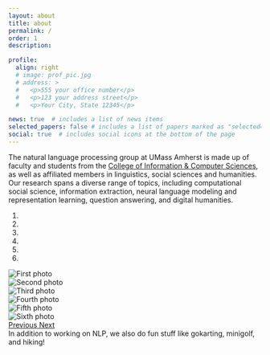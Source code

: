 ```yaml
---
layout: about
title: about
permalink: /
order: 1
description:

profile:
  align: right
  # image: prof_pic.jpg
  # address: >
  #   <p>555 your office number</p>
  #   <p>123 your address street</p>
  #   <p>Your City, State 12345</p>

news: true  # includes a list of news items
selected_papers: false # includes a list of papers marked as "selected={true}"
social: true  # includes social icons at the bottom of the page
---
```


The natural language processing group at UMass Amherst is made up of faculty and students from the <a href="https://www.cics.umass.edu/">College of Information & Computer Sciences</a>, as well as affiliated members in linguistics, social sciences and humanities. Our research spans a diverse range of topics, including computational social science, information extraction, neural language modeling and representation learning, question answering, and digital humanities. 

<!-- <div class="row mt-3">
  <div class="col-sm mt-3 mt-md-0">
    <img class="img-fluid rounded z-depth-1" src="{{ site.baseurl }}/assets/img/cics_social_2022.jpg" data-zoomable="">
  </div>
  <div class="col-sm mt-3 mt-md-0">
      <img class="img-fluid rounded z-depth-1" src="{{ site.baseurl }}/assets/img/hike_2021.jpg" data-zoomable="">
  </div>
</div>

<div class="row mt-3">
    <div class="col-sm mt-3 mt-md-0">
        <img class="img-fluid rounded z-depth-1" src="{{ site.baseurl }}/assets/img/gokart.JPG" data-zoomable>
    </div>
    <div class="col-sm mt-3 mt-md-0">
        <img class="img-fluid rounded z-depth-1" src="{{ site.baseurl }}/assets/img/arcade.JPG" data-zoomable>
    </div>
</div> -->

<div id="carouselExampleIndicators" class="carousel slide" data-ride="carousel">
  <ol class="carousel-indicators">
    <li data-target="#carouselExampleIndicators" data-slide-to="0" class="active"></li>
    <li data-target="#carouselExampleIndicators" data-slide-to="1"></li>
    <li data-target="#carouselExampleIndicators" data-slide-to="2"></li>
    <li data-target="#carouselExampleIndicators" data-slide-to="3"></li>
    <li data-target="#carouselExampleIndicators" data-slide-to="4"></li>
    <li data-target="#carouselExampleIndicators" data-slide-to="5"></li>
  </ol>
  <div class="carousel-inner">
    <div class="carousel-item active">
      <img class="d-block w-100" src="{{ site.baseurl }}/assets/img/hike_2023.jpg" alt="First photo">
    </div>
    <div class="carousel-item active">
      <img class="d-block w-100" src="{{ site.baseurl }}/assets/img/lab_social_may_2023.jpg" alt="Second photo">
    </div>
    <div class="carousel-item">
      <img class="d-block w-100" src="{{ site.baseurl }}/assets/img/cics_social_2022.jpg" alt="Third photo">
    </div>
    <div class="carousel-item">
      <img class="d-block w-100" src="{{ site.baseurl }}/assets/img/hike_2021.jpg" alt="Fourth photo">
    </div>
    <div class="carousel-item">
      <img class="d-block w-100" src="{{ site.baseurl }}/assets/img/gokart.JPG" alt="Fifth photo">
    </div>
    <div class="carousel-item">
      <img class="d-block w-100" src="{{ site.baseurl }}/assets/img/arcade.JPG" alt="Sixth photo">
    </div>
  </div>
  <a class="carousel-control-prev" href="#carouselExampleIndicators" role="button" data-slide="prev">
    <span class="carousel-control-prev-icon" aria-hidden="true" style="width: 70px; height: 70px"></span>
    <span class="sr-only">Previous</span>
  </a>
  <a class="carousel-control-next" href="#carouselExampleIndicators" role="button" data-slide="next">
    <span class="carousel-control-next-icon" aria-hidden="true" style="width: 70px; height: 70px"></span>
    <span class="sr-only">Next</span>
  </a>
</div>

<div class="caption">
    In addition to working on NLP, we also do fun stuff like gokarting, minigolf, and hiking!
</div>
